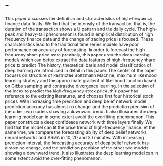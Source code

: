 # -
This paper discusses the definition and characteristics of high-frequency finance data firstly. We find that the intensity of the transaction, that is, the duration of the transaction shows a U pattern and the daily cycle. The high-peak and heavy-tail phenomenon is found in empirical distribution of high frequency finance data and the change of trading price is focused. These characteristics lead to the traditional time series models have poor performance on accuracy of forecasting.
In order to forecast the high-frequency share price more precisely, this paper uses the deep learning models which can better extract the data features of high-frequency share price to predict. The history, theoretical basis and model classification of deep learning are introduced in detail in this paper. The center of the paper focuses on structure of Restricted Boltzmann Machine, maximum likelihood learning strategy and the approximate gradient of likelihood function based on Gibbs sampling and contrastive divergence learning. In the selection of the index to predict the high-frequency stock price, this paper has reference to the existing literatures, and chooses first four historical stock prices. With increasing time prediction and deep belief network model prediction accuracy has almost no change, and the prediction precision of the other two models showing a downward trend. It also illustrates the deep learning model can in some extent avoid the overfitting phenomenon.
This paper constructs a deep confidence network with three layers finally. We find that the model can fit the price trend of high-frequency finance. At the same time, we compare the forecasting ability of deep belief networks, neural networks and ARMA in 10, 20 and 30 minutes. With increasing prediction interval, the forecasting accuracy of deep belief network has almost no change, and the prediction precision of the other two models showing a downward trend. It also illustrates the deep learning model can in some extent avoid the over-fitting phenomenon.
